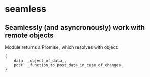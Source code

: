 # seamless

## Seamlessly (and asyncronously) work with remote objects

Module returns a Promise, which resolves with object:

    {
        data: _object_of_data_,
        post: _function_to_post_data_in_case_of_changes_
    }